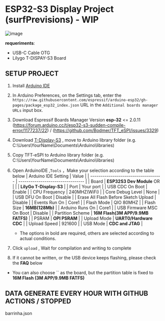 # ESP32-S3 Display Project (surfPrevisions) - WIP

![image](https://github.com/user-attachments/assets/65fc37f3-13db-456b-b80d-029f78a890b0)

**requeriments**: 
- USB-C Cable OTG
- Lilygo T-DISPAY-S3 Board

## SETUP PROJECT
1. Install [Arduino IDE](https://www.arduino.cc/en/software)
2. In Arduino Preferences, on the Settings tab, enter the `https://raw.githubusercontent.com/espressif/arduino-esp32/gh-pages/package_esp32_index.json` URL in the `Additional boards manager URLs` input box.
3. Download Espressif Boards Manager Version **esp-32** <= 2.0.11   (https://forum.arduino.cc/t/esp32-s3-sudden-compile-error/1177237/22) / (https://github.com/Bodmer/TFT_eSPI/issues/3329)
4. Download [T-Display-S3](https://github.com/Xinyuan-LilyGO/T-Display-S3) , move to Arduino library folder (e.g. C:\Users\YourName\Documents\Arduino\libraries) 
5. Copy TFT-eSPI to Arduino library folder (e.g. C:\Users\YourName\Documents\Arduino\libraries)
6. Open ArduinoIDE ,`Tools` ，Make your selection according to the table below
    | Arduino IDE Setting                  | Value                             |
    | ------------------------------------ | --------------------------------- |
    | Board                                | **ESP32S3 Dev Module** OR         |
    |                                      | **LilyGo T-Display-S3**           |
    | Port                                 | Your port                         |
    | USB CDC On Boot                      | Enable                            |
    | CPU Frequency                        | 240MHZ(WiFi)                      |
    | Core Debug Level                     | None                              |
    | USB DFU On Boot                      | Disable                           |
    | Erase All Flash Before Sketch Upload | Disable                           |
    | Events Run On                        | Core1                             |
    | Flash Mode                           | QIO 80MHZ                         |
    | Flash Size                           | **16MB(128Mb)**                   |
    | Arduino Runs On                      | Core1                             |
    | USB Firmware MSC On Boot             | Disable                           |
    | Partition Scheme                     | **16M Flash(3M APP/9.9MB FATFS)** |
    | PSRAM                                | **OPI PSRAM**                     |
    | Upload Mode                          | **UART0/Hardware CDC**            |
    | Upload Speed                         | 921600                            |
    | USB Mode                             | **CDC and JTAG**                  |
    * The options in bold are required, others are selected according to actual conditions.

8. Click `upload` , Wait for compilation and writing to complete
9. If it cannot be written, or the USB device keeps flashing, please check the **FAQ** below

* You can also choose `` as the board, but the partition table is fixed to **16M Flash (3M APP/9.9MB FATFS)**



## DATA GENERATE EVERY HOUR WITH GITHUB ACTIONS / STOPPED
barrinha.json


